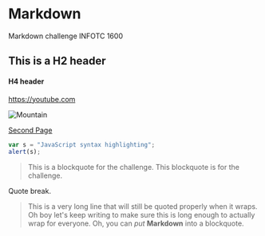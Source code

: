 # Markdown
Markdown challenge INFOTC 1600

## This is a H2 header

#### H4 header

<https://youtube.com>

![Mountain](https://www.colorado.com/sites/default/files/maroonbells_KD.jpg)

[Second Page](Daniel.md)

```javascript
var s = "JavaScript syntax highlighting";
alert(s);
```

> This is a blockquote for the challenge.
> This blockquote is for the challenge.

Quote break.

>This is a very long line that will still be quoted properly when it wraps. Oh boy let's keep writing to make sure this is long enough to actually wrap for everyone. Oh, you can *put* **Markdown** into a blockquote.
